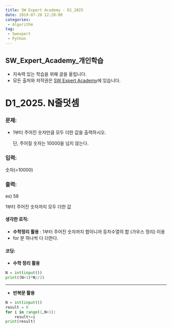 ```yaml
---
title: SW Expert Academy - D1_2025
date: 2019-07-20 12:28:00
categories:
 - Algorithm
tag:
 - Swexpert
 - Python
---
```


## SW_Expert_Academy_개인학습

- 지속력 있는 학습을 위해 글을 올립니다.
- 모든 출처와 저작권은 [SW Expert Academy][출처]에 있습니다.



# D1_2025. N줄덧셈

### 문제:

- 1부터 주어진 숫자만큼 모두 더한 값을 출력하시오.

  단, 주어질 숫자는 10000을 넘지 않는다.  



### 입력:

숫자(<10000)



### 출력:

ex) 58

1부터 주어진 숫자까지 모두 더한 값



#### 생각한 로직:

- **수학정리 활용** : 1부터 주어진 숫자까지 합이니까 등차수열의 합 (가우스 정리) 이용
- for 문 하나씩 다 더한다.



#### 코딩:

- **수학 정리 활용**

```python
N = int(input())
print((N+1)*N//2)
```

------

- **반복문 활용**

```python
N = int(input())
result = 0
for i in range(1,N+1):
    result+=i
print(result)
```



[출처]: https://www.swexpertacademy.com/
